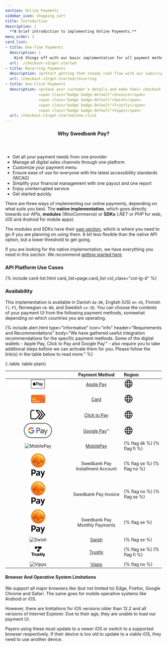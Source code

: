 ```yaml
---
section: Online Payments
sidebar_icon: shopping_cart
title: Introduction
description: |
  **A brief introduction to implementing Online Payments.**
menu_order: 1
card_list:
- title: One-Time Payments
  description: |
    Kick things off with our basic implementation for all payment methods.
  url:  /checkout-v3/get-started
- title: Recurring Payments
  description: <p>Start getting that steady cash flow with our subscription services.</p><span class="badge badge-default">Card</span>
  url: /checkout-v3/get-started/recurring
- title: One-Click Payments
  description: <p>Save your customer's details and make their checkout faster.</p><span class="badge badge-default">Card</span>
               <span class="badge badge-default">Invoice</span>
               <span class="badge badge-default">Swish</span>
               <span class="badge badge-default">Trustly</span>
               <span class="badge badge-default">Vipps</span>
  url: /checkout-v3/get-started/one-click
---
```


<section class="panel panel-brand">
 <header>
 <h3 class="panel-title">Why Swedbank Pay?</h3>
 <p class="panel-sub-title"></p>
 </header>
 <div class="panel-body pb-0">
 <ul>
 <li>Get all your payment needs from one provider</li>
 <li>Manage all digital sales channels through one platform</li>
 <li>Customize your payment menu</li>
 <li>Ensure ease of use for everyone with the latest accessibility standards (WCAG)</li>
 <li>Simplify your financial management with one payout and one report</li>
 <li>Enjoy uninterrupted service</li>
 <li>Get started quickly</li>
 </ul>
 </div>
</section>

There are three ways of implementing our online payments, depending on what
suits you best. The **native implementation**, which goes directly towards our
APIs, **modules** (WooCommerce) or **SDKs** (*.NET* or *PHP* for web, *iOS* and
*Android* for mobile apps).

The modules and SDKs have their [own section][modules-sdks], which is where you
need to go if you are planning on using them. A bit less flexible than the
native API option, but a lower threshold to get going.

If you are looking for the native implementation, we have everything you need in
this section. We recommend [getting started here][get-started].

### API Platform Use Cases

{% include card-list.html card_list=page.card_list col_class="col-lg-4" %}

### Availability

This implementation is available in Danish `da-DK`, English (US) `en-US`,
Finnish `fi-FI`, Norwegian `nb-NO`, and Swedish `sv-SE`. You can choose the
contents of your payment UI from the following payment methods, somewhat
depending on which countries you are operating.

{% include alert.html type="informative" icon="info" header="Requirements and
Recommendations" body="We have gathered useful integration recommendations for
the specific payment methods. Some of the digital wallets - Apple Pay, Click to
Pay and Google Pay&trade; - also require you to take additional steps before we
can activate them for you. Please follow the link(s) in the table below to read
more." %}

{:.table .table-plain}

|        | Payment Method | Region                                    |
| :--------------------------: | :--------------: | :---------------------------------------- |
| ![Apple Pay][apple-pay-logo]     | [Apple Pay][apple-pay]           |  ![EarthIcon][earth-icon]    |
| ![Card][card-icon]               | [Card][card]                     |  ![EarthIcon][earth-icon]    |
| ![Click to Pay][c2p-logo]        | [Click to Pay][click-to-pay]     |  ![EarthIcon][earth-icon]    |
| ![Google Pay][google-pay-logo]   | [Google Pay][google-pay]&trade;  |  ![EarthIcon][earth-icon]    |
| ![MobilePay][mobilepay-logo]     | [MobilePay][mobilepay]           | {% flag dk %} {% flag fi %}  |
| ![Swedbank Pay][swp-logo]        | Swedbank Pay Installment Account | {% flag se %} {% flag no %}  |
| ![Swedbank Pay][swp-logo]        | Swedbank Pay Invoice             | {% flag no %} {% flag se %}  |
| ![Swedbank Pay][swp-logo]        | Swedbank Pay Monthly Payments    | {% flag se %}                |
| ![Swish][swish-logo]             | [Swish][swish]                   | {% flag se %}                |
| ![Trustly][trustly-logo]         | [Trustly][trustly]               | {% flag se %} {% flag fi %}  |
| ![Vipps][vipps-logo]             | [Vipps][vipps]                   | {% flag no %}                |

#### Browser And Operative System Limitations

We support all major browsers like (but not limited to) Edge, Firefox, Google
Chrome and Safari. The same goes for mobile operative systems like Android or
iOS.

However, there are limitations for iOS versions older than 12.2 and all versions
of Internet Explorer. Due to their age, they are unable to load our payment
UI.

Payers using these must update to a newer iOS or switch to a supported browser
respectively. If their device is too old to update to a viable iOS, they need to
use another device.

[apple-pay]: /checkout-v3/apple-pay-presentation
[apple-pay-logo]:/assets/img/applepay-logo.svg
[card]: /checkout-v3/card-presentation
[click-to-pay]: /checkout-v3/click-to-pay-presentation
[c2p-logo]:/assets/img/clicktopay-logo.svg
[card-icon]: /assets/img/new-card-icon.svg
[earth-icon]: /assets/img/globe-icon.png
[google-pay]: /checkout-v3/google-pay-presentation
[google-pay-logo]: /assets/img/googlepay-logo.svg
[mobilepay-logo]: /assets/img/icon-mobilepay-simple.svg
[mobilepay]: /checkout-v3/mobilepay-presentation
[vipps-logo]: /assets/img/icon-vipps-simple.svg
[swp-logo]: /assets/img/swedbank-pay-vertical-black.svg
[swish-logo]: /assets/img/icon-swish-simple.svg
[trustly-logo]: /assets/img/icon-trustly-new.svg
[trustly]: /checkout-v3/trustly-presentation
[get-started]: /checkout-v3/get-started/
[modules-sdks]: /checkout-v3/modules-sdks/
[vipps]: /checkout-v3/vipps-presentation
[swish]: /checkout-v3/swish-presentation
